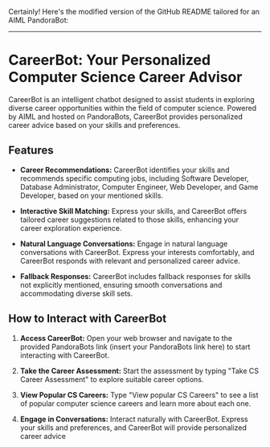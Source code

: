 Certainly! Here's the modified version of the GitHub README tailored for an AIML PandoraBot:

---

# CareerBot: Your Personalized Computer Science Career Advisor

CareerBot is an intelligent chatbot designed to assist students in exploring diverse career opportunities within the field of computer science. Powered by AIML and hosted on PandoraBots, CareerBot provides personalized career advice based on your skills and preferences.

## Features

- **Career Recommendations:** CareerBot identifies your skills and recommends specific computing jobs, including Software Developer, Database Administrator, Computer Engineer, Web Developer, and Game Developer, based on your mentioned skills.
  
- **Interactive Skill Matching:** Express your skills, and CareerBot offers tailored career suggestions related to those skills, enhancing your career exploration experience.
  
- **Natural Language Conversations:** Engage in natural language conversations with CareerBot. Express your interests comfortably, and CareerBot responds with relevant and personalized career advice.
  
- **Fallback Responses:** CareerBot includes fallback responses for skills not explicitly mentioned, ensuring smooth conversations and accommodating diverse skill sets.

## How to Interact with CareerBot

1. **Access CareerBot:**
   Open your web browser and navigate to the provided PandoraBots link (insert your PandoraBots link here) to start interacting with CareerBot.

2. **Take the Career Assessment:**
   Start the assessment by typing "Take CS Career Assessment" to explore suitable career options.

3. **View Popular CS Careers:**
   Type "View popular CS Careers" to see a list of popular computer science careers and learn more about each one.

4. **Engage in Conversations:**
   Interact naturally with CareerBot. Express your skills and preferences, and CareerBot will provide personalized career advice